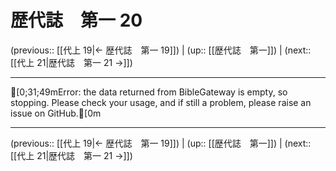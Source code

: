 # 歴代誌　第一 20

(previous:: [[代上 19|← 歴代誌　第一 19]]) | (up:: [[歴代誌　第一]]) | (next:: [[代上 21|歴代誌　第一 21 →]])

***
[0;31;49mError: the data returned from BibleGateway is empty, so stopping. Please check your usage, and if still a problem, please raise an issue on GitHub.[0m

***

(previous:: [[代上 19|← 歴代誌　第一 19]]) | (up:: [[歴代誌　第一]]) | (next:: [[代上 21|歴代誌　第一 21 →]])
